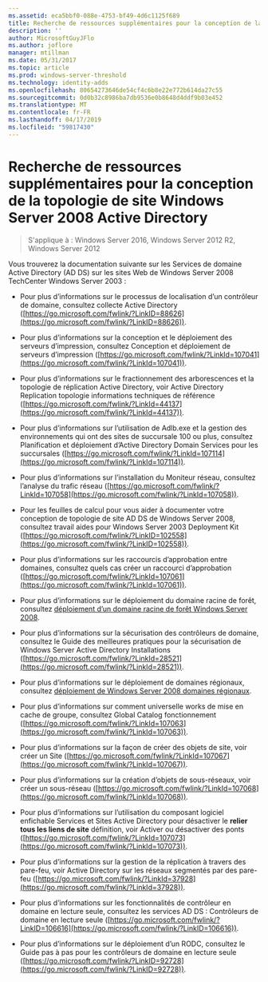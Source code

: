 ```yaml
---
ms.assetid: eca5bbf0-088e-4753-bf49-4d6c1125f689
title: Recherche de ressources supplémentaires pour la conception de la topologie de site Windows Server 2008 Active Directory
description: ''
author: MicrosoftGuyJFlo
ms.author: joflore
manager: mtillman
ms.date: 05/31/2017
ms.topic: article
ms.prod: windows-server-threshold
ms.technology: identity-adds
ms.openlocfilehash: 80654273646de54cf4c6b8e22e772b614da27c55
ms.sourcegitcommit: 0d0b32c8986ba7db9536e0b8648d4ddf9b03e452
ms.translationtype: MT
ms.contentlocale: fr-FR
ms.lasthandoff: 04/17/2019
ms.locfileid: "59817430"
---
```

# <a name="finding-additional-resources-for-windows-server-2008-active-directory-site-topology-design"></a>Recherche de ressources supplémentaires pour la conception de la topologie de site Windows Server 2008 Active Directory

>S'applique à : Windows Server 2016, Windows Server 2012 R2, Windows Server 2012

Vous trouverez la documentation suivante sur les Services de domaine Active Directory (AD DS) sur les sites Web de Windows Server 2008 TechCenter Windows Server 2003 :  
  
-   Pour plus d’informations sur le processus de localisation d’un contrôleur de domaine, consultez collecte Active Directory ([https://go.microsoft.com/fwlink/?LinkID=88626](https://go.microsoft.com/fwlink/?LinkID=88626)).  
  
-   Pour plus d’informations sur la conception et le déploiement des serveurs d’impression, consultez Conception et déploiement de serveurs d’impression ([https://go.microsoft.com/fwlink/?LinkId=107041](https://go.microsoft.com/fwlink/?LinkId=107041)).  
  
-   Pour plus d’informations sur le fractionnement des arborescences et la topologie de réplication Active Directory, voir Active Directory Replication topologie informations techniques de référence ([https://go.microsoft.com/fwlink/?LinkId=44137](https://go.microsoft.com/fwlink/?LinkId=44137)).  
  
-   Pour plus d’informations sur l’utilisation de Adlb.exe et la gestion des environnements qui ont des sites de succursale 100 ou plus, consultez Planification et déploiement d’Active Directory Domain Services pour les succursales ([https://go.microsoft.com/fwlink/?LinkId=107114](https://go.microsoft.com/fwlink/?LinkId=107114)).  
  
-   Pour plus d’informations sur l’installation du Moniteur réseau, consultez l’analyse du trafic réseau ([https://go.microsoft.com/fwlink/?LinkId=107058](https://go.microsoft.com/fwlink/?LinkId=107058)).  
  
-   Pour les feuilles de calcul pour vous aider à documenter votre conception de topologie de site AD DS de Windows Server 2008, consultez travail aides pour Windows Server 2003 Deployment Kit ([https://go.microsoft.com/fwlink/?LinkID=102558](https://go.microsoft.com/fwlink/?LinkID=102558)).  
  
-   Pour plus d’informations sur les raccourcis d’approbation entre domaines, consultez quels cas créer un raccourci d’approbation ([https://go.microsoft.com/fwlink/?LinkId=107061](https://go.microsoft.com/fwlink/?LinkId=107061)).  
  
-   Pour plus d’informations sur le déploiement du domaine racine de forêt, consultez [déploiement d’un domaine racine de forêt Windows Server 2008](https://technet.microsoft.com/library/cc731174.aspx).  
  
-   Pour plus d’informations sur la sécurisation des contrôleurs de domaine, consultez le Guide des meilleures pratiques pour la sécurisation de Windows Server Active Directory Installations ([https://go.microsoft.com/fwlink/?LinkId=28521](https://go.microsoft.com/fwlink/?LinkId=28521)).  
  
-   Pour plus d’informations sur le déploiement de domaines régionaux, consultez [déploiement de Windows Server 2008 domaines régionaux](https://technet.microsoft.com/library/cc755118.aspx).  
  
-   Pour plus d’informations sur comment universelle works de mise en cache de groupe, consultez Global Catalog fonctionnement ([https://go.microsoft.com/fwlink/?LinkId=107063](https://go.microsoft.com/fwlink/?LinkId=107063)).  
  
-   Pour plus d’informations sur la façon de créer des objets de site, voir créer un Site ([https://go.microsoft.com/fwlink/?LinkId=107067](https://go.microsoft.com/fwlink/?LinkId=107067)).  
  
-   Pour plus d’informations sur la création d’objets de sous-réseaux, voir créer un sous-réseau ([https://go.microsoft.com/fwlink/?LinkId=107068](https://go.microsoft.com/fwlink/?LinkId=107068)).  
  
-   Pour plus d’informations sur l’utilisation du composant logiciel enfichable Services et Sites Active Directory pour désactiver le **relier tous les liens de site** définition, voir Activer ou désactiver des ponts ([https://go.microsoft.com/fwlink/?LinkId=107073](https://go.microsoft.com/fwlink/?LinkId=107073)).  
  
-   Pour plus d’informations sur la gestion de la réplication à travers des pare-feu, voir Active Directory sur les réseaux segmentés par des pare-feu ([https://go.microsoft.com/fwlink/?LinkId=37928](https://go.microsoft.com/fwlink/?LinkId=37928)).  
  
-   Pour plus d’informations sur les fonctionnalités de contrôleur en domaine en lecture seule, consultez les services AD DS : Contrôleurs de domaine en lecture seule ([https://go.microsoft.com/fwlink/?LinkID=106616](https://go.microsoft.com/fwlink/?LinkID=106616)).  
  
-   Pour plus d’informations sur le déploiement d’un RODC, consultez le Guide pas à pas pour les contrôleurs de domaine en lecture seule ([https://go.microsoft.com/fwlink/?LinkID=92728](https://go.microsoft.com/fwlink/?LinkID=92728)).  
  


